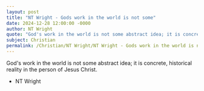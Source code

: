 ```yaml
---
layout: post
title: "NT Wright - Gods work in the world is not some"
date: 2024-12-28 12:00:00 -0000
author: NT Wright
quote: "God's work in the world is not some abstract idea; it is concrete, historical reality in the person of Jesus Christ."
subject: Christian
permalink: /Christian/NT Wright/NT Wright - Gods work in the world is not some
---
```


God's work in the world is not some abstract idea; it is concrete, historical reality in the person of Jesus Christ.

- NT Wright
